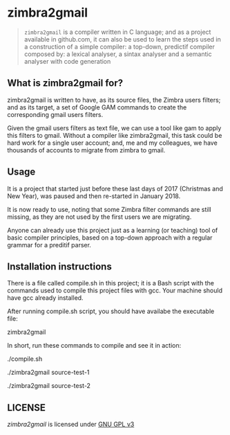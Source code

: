 # zimbra2gmail

> `zimbra2gmail` is a compiler written in C language; and as a project
> available in github.com, it can also be used to learn the steps used
> in a construction of a simple compiler: a top-down, predictif compiler
> composed by:
> a lexical analyser,
> a sintax analyser and
> a semantic analyser with code generation

## What is zimbra2gmail for?
zimbra2gmail is written to have, as its source files, the Zimbra users
filters; and as its target, a set of Google GAM commands to create
the corresponding gmail users filters.

Given the gmail users filters as text file, we can use a tool like gam
to apply this filters to gmail. Without a compiler like zimbra2gmail,
this task could be hard work for a single user account; and, me and
my colleagues, we have thousands of accounts to migrate from zimbra
to gmail.

## Usage

It is a project that started just before these last days of 2017
(Christmas and New Year), was paused and then re-started in January 2018.

It is now ready to use, noting that some Zimbra filter commands are still
missing, as they are not used by the first users we are migrating.

Anyone can already use this project just as a learning (or teaching) tool
of basic compiler principles, based on a top-down approach with a regular
grammar for a preditif parser.

## Installation instructions

There is a file called compile.sh in this project; it is a Bash script with
the commands used to compile this project files with gcc. Your machine should
have gcc already installed.

After running compile.sh script, you should have availabe the executable file:

zimbra2gmail

In short, run these commands to compile and see it in action:

./compile.sh

./zimbra2gmail source-test-1

./zimbra2gmail source-test-2

## LICENSE

*zimbra2gmail* is licensed under [GNU GPL v3](https://www.gnu.org/licenses/gpl-3.0.txt)



